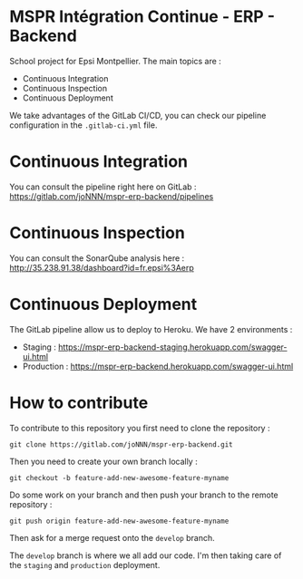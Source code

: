 # MSPR Intégration Continue - ERP - Backend

School project for Epsi Montpellier. 
The main topics are :
- Continuous Integration
- Continuous Inspection
- Continuous Deployment

We take advantages of the GitLab CI/CD, you can check our pipeline configuration in the ```.gitlab-ci.yml``` file.

# Continuous Integration 
You can consult the pipeline right here on GitLab : https://gitlab.com/joNNN/mspr-erp-backend/pipelines

# Continuous Inspection
You can consult the SonarQube analysis here : http://35.238.91.38/dashboard?id=fr.epsi%3Aerp

# Continuous Deployment
The GitLab pipeline allow us to deploy to Heroku.
We have 2 environments :
- Staging : https://mspr-erp-backend-staging.herokuapp.com/swagger-ui.html
- Production : https://mspr-erp-backend.herokuapp.com/swagger-ui.html

# How to contribute
To contribute to this repository you first need to clone the repository :

```git clone https://gitlab.com/joNNN/mspr-erp-backend.git```

Then you need to create your own branch locally : 

```git checkout -b feature-add-new-awesome-feature-myname```

Do some work on your branch and then push your branch to the remote repository : 

```git push origin feature-add-new-awesome-feature-myname```

Then ask for a merge request onto the ```develop``` branch.

The ```develop``` branch is where we all add our code. I'm then taking care of the ```staging``` and ```production``` deployment. 
